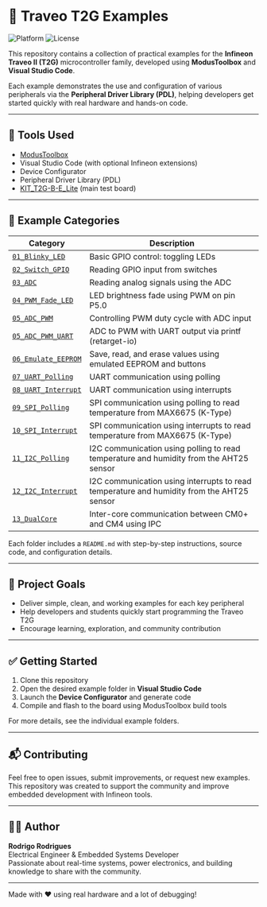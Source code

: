 # 🚀 Traveo T2G Examples

![Platform](https://img.shields.io/badge/platform-Traveo%20T2G-blue)
![License](https://img.shields.io/badge/license-MIT-green)

This repository contains a collection of practical examples for the **Infineon Traveo II (T2G)** microcontroller family, developed using **ModusToolbox** and **Visual Studio Code**.

Each example demonstrates the use and configuration of various peripherals via the **Peripheral Driver Library (PDL)**, helping developers get started quickly with real hardware and hands-on code.

---

## 🔧 Tools Used

- [ModusToolbox](https://www.infineon.com/cms/en/design-support/tools/sdk/modustoolbox-software/)
- Visual Studio Code (with optional Infineon extensions)
- Device Configurator
- Peripheral Driver Library (PDL)
- [KIT_T2G-B-E_Lite](https://www.infineon.com/cms/en/product/evaluation-boards/kit_t2g-b-e_lite/) (main test board)

---

## 📁 Example Categories

| Category                      | Description                                                               |
|-------------------------------|---------------------------------------------------------------------------|
| [`01_Blinky_LED`](./01_Blinky_LED)             | Basic GPIO control: toggling LEDs                                           |
| [`02_Switch_GPIO`](./02_Switch_GPIO)           | Reading GPIO input from switches                                            |
| [`03_ADC`](./03_ADC)                          | Reading analog signals using the ADC                                       |
| [`04_PWM_Fade_LED`](./04_PWM_Fade_LED)         | LED brightness fade using PWM on pin P5.0                                  |
| [`05_ADC_PWM`](./05_ADC_PWM)                   | Controlling PWM duty cycle with ADC input                                  |
| [`05_ADC_PWM_UART`](./05_ADC_PWM_UART)         | ADC to PWM with UART output via printf (retarget-io)                       |
| [`06_Emulate_EEPROM`](./06_Emulate_EEPROM)     | Save, read, and erase values using emulated EEPROM and buttons            |
| [`07_UART_Polling`](./07_UART_Polling)         | UART communication using polling                                            |
| [`08_UART_Interrupt`](./08_UART_Interrupt)     | UART communication using interrupts                                         |
| [`09_SPI_Polling`](./09_SPI_Polling)         | SPI communication using polling to read temperature from MAX6675 (K-Type)  |
| [`10_SPI_Interrupt`](./10_SPI_Interrupt)     | SPI communication using interrupts to read temperature from MAX6675 (K-Type) |
| [`11_I2C_Polling`](./11_I2C_Polling)           | I2C communication using polling to read temperature and humidity from the AHT25 sensor|
| [`12_I2C_Interrupt`](./12_I2C_Interrupt)       | I2C communication using interrupts to read temperature and humidity from the AHT25 sensor|
| [`13_DualCore`](./13_DualCore)                 | Inter-core communication between CM0+ and CM4 using IPC                    |

Each folder includes a `README.md` with step-by-step instructions, source code, and configuration details.

---

## 🧠 Project Goals

- Deliver simple, clean, and working examples for each key peripheral
- Help developers and students quickly start programming the Traveo T2G
- Encourage learning, exploration, and community contribution

---

## ✅ Getting Started

1. Clone this repository
2. Open the desired example folder in **Visual Studio Code**
3. Launch the **Device Configurator** and generate code
4. Compile and flash to the board using ModusToolbox build tools

For more details, see the individual example folders.

---

## 📬 Contributing

Feel free to open issues, submit improvements, or request new examples.  
This repository was created to support the community and improve embedded development with Infineon tools.

---

## 👨‍💻 Author

**Rodrigo Rodrigues**  
Electrical Engineer & Embedded Systems Developer  
Passionate about real-time systems, power electronics, and building knowledge to share with the community.

---

Made with ❤️ using real hardware and a lot of debugging!
